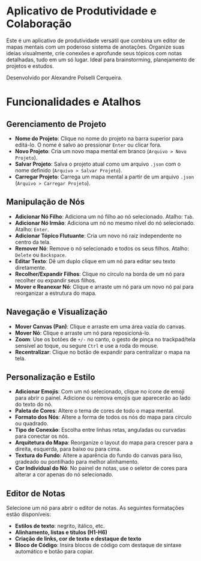 # Aplicativo de Produtividade e Colaboração

Este é um aplicativo de produtividade versátil que combina um editor de mapas mentais com um poderoso sistema de anotações. Organize suas ideias visualmente, crie conexões e aprofunde seus tópicos com notas detalhadas, tudo em um só lugar. Ideal para brainstorming, planejamento de projetos e estudos.

Desenvolvido por Alexandre Polselli Cerqueira.

# Funcionalidades e Atalhos

## Gerenciamento de Projeto
- **Nome do Projeto**: Clique no nome do projeto na barra superior para editá-lo. O nome é salvo ao pressionar `Enter` ou clicar fora.  
- **Novo Projeto**: Cria um novo mapa mental em branco (`Arquivo > Novo Projeto`).  
- **Salvar Projeto**: Salva o projeto atual como um arquivo `.json` com o nome definido (`Arquivo > Salvar Projeto`).  
- **Carregar Projeto**: Carrega um mapa mental a partir de um arquivo `.json` (`Arquivo > Carregar Projeto`).  

## Manipulação de Nós
- **Adicionar Nó Filho**: Adiciona um nó filho ao nó selecionado. Atalho: `Tab`.  
- **Adicionar Nó Irmão**: Adiciona um nó no mesmo nível do nó selecionado. Atalho: `Enter`.  
- **Adicionar Tópico Flutuante**: Cria um novo nó raiz independente no centro da tela.  
- **Remover Nó**: Remove o nó selecionado e todos os seus filhos. Atalho: `Delete` ou `Backspace`.  
- **Editar Texto**: Dê um duplo clique em um nó para editar seu texto diretamente.  
- **Recolher/Expandir Filhos**: Clique no círculo na borda de um nó para recolher ou expandir seus filhos.  
- **Mover e Reanexar Nó**: Clique e arraste um nó para um novo nó pai para reorganizar a estrutura do mapa.  

## Navegação e Visualização
- **Mover Canvas (Pan)**: Clique e arraste em uma área vazia do canvas.  
- **Mover Nó**: Clique e arraste um nó para reposicioná-lo.  
- **Zoom**: Use os botões de `+/-` no canto, o gesto de pinça no trackpad/tela sensível ao toque, ou segure `Ctrl` e use a roda do mouse.  
- **Recentralizar**: Clique no botão de expandir para centralizar o mapa na tela.  

## Personalização e Estilo
- **Adicionar Emojis**: Com um nó selecionado, clique no ícone de emoji para abrir o painel. Adicione ou remova emojis que aparecerão ao lado do texto do nó.  
- **Paleta de Cores**: Altere o tema de cores de todo o mapa mental.  
- **Formato dos Nós**: Altere a forma de todos os nós do mapa para círculo ou quadrado.  
- **Tipo de Conexão**: Escolha entre linhas retas, anguladas ou curvadas para conectar os nós.  
- **Arquitetura do Mapa**: Reorganize o layout do mapa para crescer para a direita, esquerda, para baixo ou para cima.  
- **Textura do Fundo**: Altere a aparência do fundo do canvas para liso, gradeado ou pontilhado para melhor alinhamento.  
- **Cor Individual do Nó**: No painel de notas, use o seletor de cores para alterar a cor apenas do nó selecionado.  

## Editor de Notas
Selecione um nó para abrir o editor de notas. As seguintes formatações estão disponíveis:

- **Estilos de texto**: negrito, itálico, etc.  
- **Alinhamento, listas e títulos (H1-H6)**  
- **Criação de links, cor de texto e destaque de texto**  
- **Bloco de Código**: Insira blocos de código com destaque de sintaxe automático e botão para copiar.  
